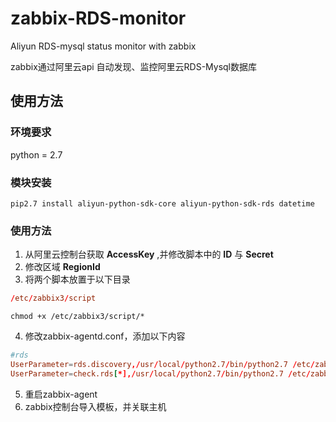 # zabbix-RDS-monitor
Aliyun RDS-mysql status monitor with zabbix   
   
zabbix通过阿里云api 自动发现、监控阿里云RDS-Mysql数据库
## 使用方法
### 环境要求
python = 2.7
### 模块安装
```shell
pip2.7 install aliyun-python-sdk-core aliyun-python-sdk-rds datetime
```
### 使用方法
1. 从阿里云控制台获取 **AccessKey** ,并修改脚本中的 **ID** 与 **Secret**
2. 修改区域 **RegionId**
3. 将两个脚本放置于以下目录
```conf
/etc/zabbix3/script
```
```shell
chmod +x /etc/zabbix3/script/*
```
4. 修改zabbix-agentd.conf，添加以下内容
```conf
#rds
UserParameter=rds.discovery,/usr/local/python2.7/bin/python2.7 /etc/zabbix3/script/discovery_rds.py
UserParameter=check.rds[*],/usr/local/python2.7/bin/python2.7 /etc/zabbix3/script/check_rds.py $1 $2 $3
```
5. 重启zabbix-agent
6. zabbix控制台导入模板，并关联主机